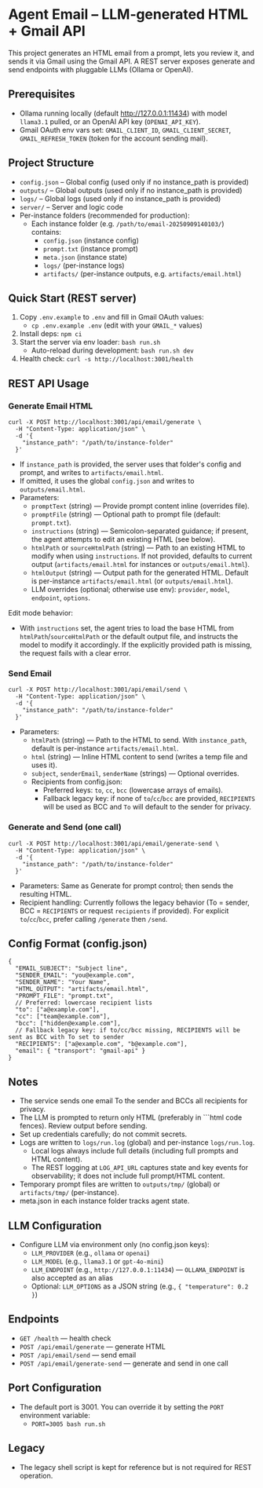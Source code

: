 # Agent Email – LLM‑generated HTML + Gmail API

This project generates an HTML email from a prompt, lets you review it, and sends it via Gmail using the Gmail API. A REST server exposes generate and send endpoints with pluggable LLMs (Ollama or OpenAI).

## Prerequisites
- Ollama running locally (default http://127.0.0.1:11434) with model `llama3.1` pulled, or an OpenAI API key (`OPENAI_API_KEY`).
- Gmail OAuth env vars set: `GMAIL_CLIENT_ID`, `GMAIL_CLIENT_SECRET`, `GMAIL_REFRESH_TOKEN` (token for the account sending mail).

## Project Structure
- `config.json` – Global config (used only if no instance_path is provided)
- `outputs/` – Global outputs (used only if no instance_path is provided)
- `logs/` – Global logs (used only if no instance_path is provided)
- `server/` – Server and logic code
- Per-instance folders (recommended for production):
  - Each instance folder (e.g. `/path/to/email-20250909140103/`) contains:
    - `config.json` (instance config)
    - `prompt.txt` (instance prompt)
    - `meta.json` (instance state)
    - `logs/` (per-instance logs)
    - `artifacts/` (per-instance outputs, e.g. `artifacts/email.html`)

## Quick Start (REST server)
1. Copy `.env.example` to `.env` and fill in Gmail OAuth values:
   - `cp .env.example .env` (edit with your `GMAIL_*` values)
2. Install deps: `npm ci`
3. Start the server via env loader: `bash run.sh`
   - Auto-reload during development: `bash run.sh dev`
4. Health check: `curl -s http://localhost:3001/health`

## REST API Usage

### Generate Email HTML
```
curl -X POST http://localhost:3001/api/email/generate \
  -H "Content-Type: application/json" \
  -d '{
    "instance_path": "/path/to/instance-folder"
  }'
```
- If `instance_path` is provided, the server uses that folder's config and prompt, and writes to `artifacts/email.html`.
- If omitted, it uses the global `config.json` and writes to `outputs/email.html`.
- Parameters:
  - `promptText` (string) — Provide prompt content inline (overrides file).
  - `promptFile` (string) — Optional path to prompt file (default: `prompt.txt`).
  - `instructions` (string) — Semicolon-separated guidance; if present, the agent attempts to edit an existing HTML (see below).
  - `htmlPath` or `sourceHtmlPath` (string) — Path to an existing HTML to modify when using `instructions`. If not provided, defaults to current output (`artifacts/email.html` for instances or `outputs/email.html`).
  - `htmlOutput` (string) — Output path for the generated HTML. Default is per-instance `artifacts/email.html` (or `outputs/email.html`).
  - LLM overrides (optional; otherwise use env): `provider`, `model`, `endpoint`, `options`.

Edit mode behavior:
- With `instructions` set, the agent tries to load the base HTML from `htmlPath`/`sourceHtmlPath` or the default output file, and instructs the model to modify it accordingly. If the explicitly provided path is missing, the request fails with a clear error.

### Send Email
```
curl -X POST http://localhost:3001/api/email/send \
  -H "Content-Type: application/json" \
  -d '{
    "instance_path": "/path/to/instance-folder"
  }'
```
- Parameters:
  - `htmlPath` (string) — Path to the HTML to send. With `instance_path`, default is per-instance `artifacts/email.html`.
  - `html` (string) — Inline HTML content to send (writes a temp file and uses it).
  - `subject`, `senderEmail`, `senderName` (strings) — Optional overrides.
  - Recipients from config.json:
    - Preferred keys: `to`, `cc`, `bcc` (lowercase arrays of emails).
    - Fallback legacy key: if none of `to`/`cc`/`bcc` are provided, `RECIPIENTS` will be used as BCC and `To` will default to the sender for privacy.

### Generate and Send (one call)
```
curl -X POST http://localhost:3001/api/email/generate-send \
  -H "Content-Type: application/json" \
  -d '{
    "instance_path": "/path/to/instance-folder"
  }'
```
- Parameters: Same as Generate for prompt control; then sends the resulting HTML.
- Recipient handling: Currently follows the legacy behavior (To = sender, BCC = `RECIPIENTS` or request `recipients` if provided). For explicit `to`/`cc`/`bcc`, prefer calling `/generate` then `/send`.

## Config Format (config.json)
```
{
  "EMAIL_SUBJECT": "Subject line",
  "SENDER_EMAIL": "you@example.com",
  "SENDER_NAME": "Your Name",
  "HTML_OUTPUT": "artifacts/email.html",
  "PROMPT_FILE": "prompt.txt",
  // Preferred: lowercase recipient lists
  "to": ["a@example.com"],
  "cc": ["team@example.com"],
  "bcc": ["hidden@example.com"],
  // Fallback legacy key: if to/cc/bcc missing, RECIPIENTS will be sent as BCC with To set to sender
  "RECIPIENTS": ["a@example.com", "b@example.com"],
  "email": { "transport": "gmail-api" }
}
```

## Notes
- The service sends one email To the sender and BCCs all recipients for privacy.
- The LLM is prompted to return only HTML (preferably in ```html code fences). Review output before sending.
- Set up credentials carefully; do not commit secrets.
 - Logs are written to `logs/run.log` (global) and per-instance `logs/run.log`.
   - Local logs always include full details (including full prompts and HTML content).
   - The REST logging at `LOG_API_URL` captures state and key events for observability; it does not include full prompt/HTML content.
- Temporary prompt files are written to `outputs/tmp/` (global) or `artifacts/tmp/` (per-instance).
- meta.json in each instance folder tracks agent state.

## LLM Configuration
- Configure LLM via environment only (no config.json keys):
  - `LLM_PROVIDER` (e.g., `ollama` or `openai`)
  - `LLM_MODEL` (e.g., `llama3.1` or `gpt-4o-mini`)
  - `LLM_ENDPOINT` (e.g., `http://127.0.0.1:11434`) — `OLLAMA_ENDPOINT` is also accepted as an alias
  - Optional: `LLM_OPTIONS` as a JSON string (e.g., `{ "temperature": 0.2 }`)

## Endpoints
- `GET /health` — health check
- `POST /api/email/generate` — generate HTML
- `POST /api/email/send` — send email
- `POST /api/email/generate-send` — generate and send in one call

## Port Configuration
- The default port is 3001. You can override it by setting the `PORT` environment variable:
  - `PORT=3005 bash run.sh`

## Legacy
- The legacy shell script is kept for reference but is not required for REST operation.
